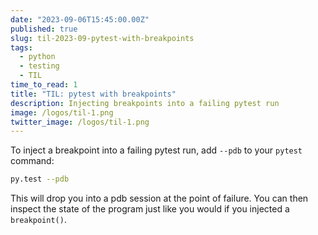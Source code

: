 ```yaml
---
date: "2023-09-06T15:45:00.00Z"
published: true
slug: til-2023-09-pytest-with-breakpoints
tags:
  - python
  - testing
  - TIL
time_to_read: 1
title: "TIL: pytest with breakpoints"
description: Injecting breakpoints into a failing pytest run
image: /logos/til-1.png
twitter_image: /logos/til-1.png
---
```


To inject a breakpoint into a failing pytest run, add `--pdb` to your `pytest` command:

```bash
py.test --pdb
```

This will drop you into a pdb session at the point of failure. You can then inspect the state of the program just like you would if you injected a `breakpoint()`.


